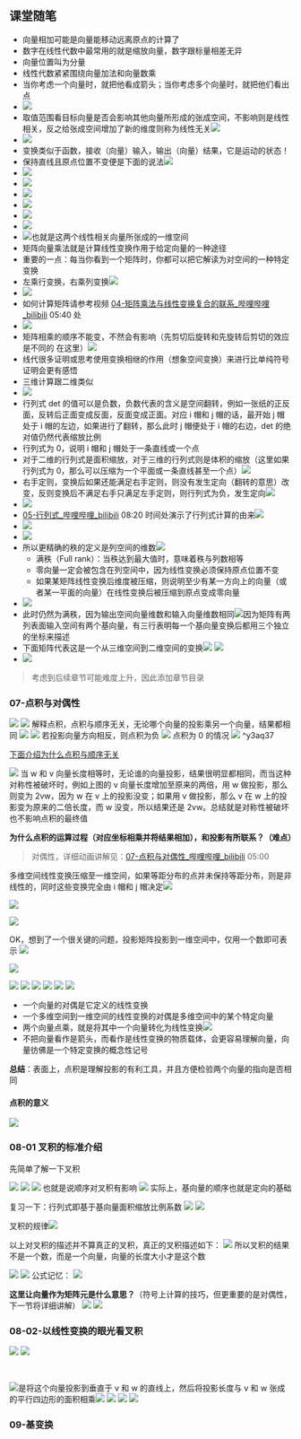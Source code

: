 ## 课堂随笔

- 向量相加可能是向量能移动远离原点的计算了
- 数字在线性代数中最常用的就是缩放向量，数字跟标量相差无异
- 向量位置叫为分量
- 线性代数紧紧围绕向量加法和向量数乘
- 当你考虑一个向量时，就把他看成箭头；当你考虑多个向量时，就把他们看出点
- ![](asset/Pasted%20image%2020231103165726.png)
- 取值范围看目标向量是否会影响其他向量所形成的张成空间，不影响则是线性相关，反之给张成空间增加了新的维度则称为线性无关![](asset/Pasted%20image%2020231103165706.png)
- ![](asset/Pasted%20image%2020231103170043.png)
- 变换类似于函数，接收（向量）输入，输出（向量）结果，它是运动的状态！
- 保持直线且原点位置不变便是下面的说法![](asset/Pasted%20image%2020231103222405.png)
- ![](asset/Pasted%20image%2020231103230759.png)
- ![](asset/Pasted%20image%2020231103231210.png)
- ![](asset/Pasted%20image%2020231103225803.png)
- ![](asset/Pasted%20image%2020231103231302.png)
- ![](asset/Pasted%20image%2020231103231351.png)
- ![](asset/Pasted%20image%2020231103231402.png)
- ![](asset/Pasted%20image%2020231103231915.png)也就是这两个线性相关向量所张成的一维空间
- 矩阵向量乘法就是计算线性变换作用于给定向量的一种途径
- 重要的一点：每当你看到一个矩阵时，你都可以把它解读为对空间的一种特定变换
- 左乘行变换，右乘列变换![](asset/Pasted%20image%2020231108145539.png)
- ![](asset/Pasted%20image%2020231108151156.png)
- 如何计算矩阵请参考视频 [04-矩阵乘法与线性变换复合的联系\_哔哩哔哩\_bilibili](https://www.bilibili.com/video/BV1ib411t7YR?p=5&spm_id_from=pageDriver&vd_source=1f9072e850dde202d6ddd4c60d9d334d) 05:40 处
- ![](asset/Pasted%20image%2020231108151900.png)
- 矩阵相乘的顺序不能变，不然会有影响（先剪切后旋转和先旋转后剪切的效应是不同的 在这里）![](asset/Pasted%20image%2020231108152037.png)
- 线代很多证明或思考使用变换相继的作用（想象空间变换）来进行比单纯符号证明会更有感悟
- 三维计算跟二维类似
- ![](asset/Pasted%20image%2020231108162935.png)
- 行列式 det 的值可以是负数，负数代表的含义是空间翻转，例如一张纸的正反面，反转后正面变成反面，反面变成正面。对应 i 帽和 j 帽的话，最开始 j 帽处于 i 帽的左边，如果进行了翻转，那么此时 j 帽便处于 i 帽的右边，det 的绝对值仍然代表缩放比例
- 行列式为 0，说明 i 帽和 j 帽处于一条直线或一个点
- 对于二维的行列式是面积缩放，对于三维的行列式则是体积的缩放（这里如果行列式为 0，那么可以压缩为一个平面或一条直线甚至一个点）![](asset/Pasted%20image%2020231108164046.png)
- 右手定则，变换后如果还能满足右手定则，则没有发生定向（翻转的意思）改变，反则变换后不满足右手只满足左手定则，则行列式为负，发生定向![](asset/Pasted%20image%2020231108164645.png)
- ![](asset/Pasted%20image%2020231108164757.png)
- [05-行列式\_哔哩哔哩\_bilibili](https://www.bilibili.com/video/BV1ib411t7YR?p=7&spm_id_from=pageDriver&vd_source=1f9072e850dde202d6ddd4c60d9d334d) 08:20 时间处演示了行列式计算的由来![](asset/Pasted%20image%2020231108165033.png)
- ![](asset/Pasted%20image%2020231109092137.png)
- ![](asset/Pasted%20image%2020231109093253.png)
- 所以更精确的秩的定义是列空间的维数![](asset/Pasted%20image%2020231109094522.png)
	- 满秩（Full rank）：当秩达到最大值时，意味着秩与列数相等
	- 零向量一定会被包含在列空间中，因为线性变换必须保持原点位置不变
	- 如果某矩阵线性变换后维度被压缩，则说明至少有某一方向上的向量（或者某一平面的向量）在线性变换后被压缩到原点变成零向量
- ![](asset/Pasted%20image%2020231109095753.png)
- 此时仍然为满秩，因为输出空间向量维数和输入向量维数相同![](asset/Pasted%20image%2020231109100915.png)因为矩阵有两列表面输入空间有两个基向量，有三行表明每一个基向量变换后都用三个独立的坐标来描述
- 下面矩阵代表这是一个从三维空间到二维空间的变换![](asset/Pasted%20image%2020231109102756.png) ![](asset/Pasted%20image%2020231109102925.png)
- ![](asset/Pasted%20image%2020231109103125.png)

> 考虑到后续章节可能难度上升，因此添加章节目录

### 07-点积与对偶性

![](asset/Pasted%20image%2020231109104416.png)
![](asset/Pasted%20image%2020231109151635.png)
解释点积，点积与顺序无关，无论哪个向量的投影乘另一个向量，结果都相同
![](asset/Pasted%20image%2020231109104602.png)
![](asset/Pasted%20image%2020231109105228.png)
若投影向量方向相反，则点积为负
![](asset/Pasted%20image%2020231109104652.png)
点积为 0 的情况
![](asset/Pasted%20image%2020231109104724.png) ^y3aq37

 [下面介绍为什么点积与顺序无关](数学一/线性代数/线性代数的本质--3Blue1Brown.md#^y3aq37)

![](asset/Pasted%20image%2020231109144317.png)
当 w 和 v 向量长度相等时，无论谁的向量投影，结果很明显都相同，而当这种对称性被破坏时，例如上图的 v 向量长度增加至原来的两倍，用 w 做投影，那么则变为 2vw，因为 w 在 v 上的投影没变；如果用 v 做投影，那么 v 在 w 上的投影变为原来的二倍长度，而 w 没变，所以结果还是 2vw。总结就是对称性被破坏也不影响点积的最终值

**为什么点积的运算过程（对应坐标相乘并将结果相加），和投影有所联系？（难点）**

> 对偶性，详细动画讲解见：[07-点积与对偶性\_哔哩哔哩\_bilibili](https://www.bilibili.com/video/BV1ib411t7YR?p=10&spm_id_from=pageDriver&vd_source=1f9072e850dde202d6ddd4c60d9d334d) 05:00

多维空间线性变换压缩至一维空间，如果等距分布的点并未保持等距分布，则是非线性的，同时这些变换完全由 i 帽和 j 帽决定![](asset/Pasted%20image%2020231109152938.png)

![](asset/Pasted%20image%2020231109153141.png)

![](asset/Pasted%20image%2020231109160035.png)

OK，想到了一个很关键的问题，投影矩阵投影到一维空间中，仅用一个数即可表示
![](asset/Pasted%20image%2020231109160612.png)

![](asset/Pasted%20image%2020231109160727.png)

![](asset/Pasted%20image%2020231109160818.png)
![](asset/Pasted%20image%2020231109160847.png)
![](asset/Pasted%20image%2020231109161103.png)
![](asset/Pasted%20image%2020231109161324.png)
![](asset/Pasted%20image%2020231109161443.png)
![](asset/Pasted%20image%2020231109163352.png)

- 一个向量的对偶是它定义的线性变换
- 一个多维空间到一维空间的线性变换的对偶是多维空间中的某个特定向量
- 两个向量点乘，就是将其中一个向量转化为线性变换![](asset/Pasted%20image%2020231109163531.png)
- 不把向量看作是箭头，而看作是线性变换的物质载体，会更容易理解向量，向量彷佛是一个特定变换的概念性记号

**总结**：表面上，点积是理解投影的有利工具，并且方便检验两个向量的指向是否相同

#### 点积的意义

![](asset/Pasted%20image%2020231109170542.png)

### 08-01 叉积的标准介绍

先简单了解一下叉积

![](asset/Pasted%20image%2020231109164715.png)
![](asset/Pasted%20image%2020231109164826.png)
![](asset/Pasted%20image%2020231109164832.png)
也就是说顺序对叉积有影响
![](asset/Pasted%20image%2020231109164925.png)
实际上，基向量的顺序也就是定向的基础

复习一下：行列式即基于基向量面积缩放比例系数
![](asset/Pasted%20image%2020231109165530.png)
![](asset/Pasted%20image%2020231109165803.png)

叉积的规律![](asset/Pasted%20image%2020231109171008.png)

以上对叉积的描述并不算真正的叉积，真正的叉积描述如下：
![](asset/Pasted%20image%2020231109171102.png)
所以叉积的结果不是一个数，而是一个向量，向量的长度大小才是这个数

![](asset/Pasted%20image%2020231109171549.png)
![](asset/Pasted%20image%2020231109171828.png)
公式记忆：
![](asset/Pasted%20image%2020231109171911.png)

**这里让向量作为矩阵元是什么意思？**（符号上计算的技巧，但更重要的是对偶性，下一节将详细讲解）
![](asset/Pasted%20image%2020231109172020.png)
![](asset/Pasted%20image%2020231109172217.png)

### 08-02-以线性变换的眼光看叉积

![](asset/Pasted%20image%2020231110092143.png)
![](asset/Pasted%20image%2020231110092206.png)

<br />

![](asset/Pasted%20image%2020231110092852.png)是将这个向量投影到垂直于 v 和 w 的直线上，然后将投影长度与 v 和 w 张成的平行四边形的面积相乘![](asset/Pasted%20image%2020231110093115.png) ![](asset/Pasted%20image%2020231110093149.png) ![](asset/Pasted%20image%2020231110093729.png) ![](asset/Pasted%20image%2020231110093813.png)

### 09-基变换

